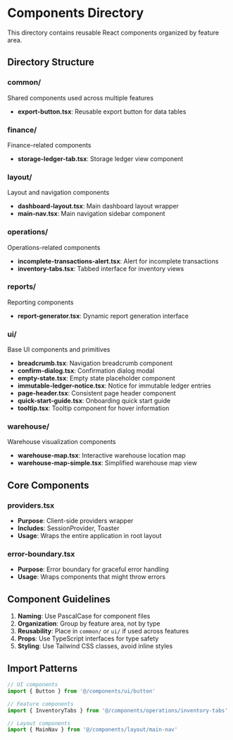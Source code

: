 # Components Directory

This directory contains reusable React components organized by feature area.

## Directory Structure

### common/
Shared components used across multiple features
- **export-button.tsx**: Reusable export button for data tables

### finance/
Finance-related components
- **storage-ledger-tab.tsx**: Storage ledger view component

### layout/
Layout and navigation components
- **dashboard-layout.tsx**: Main dashboard layout wrapper
- **main-nav.tsx**: Main navigation sidebar component

### operations/
Operations-related components
- **incomplete-transactions-alert.tsx**: Alert for incomplete transactions
- **inventory-tabs.tsx**: Tabbed interface for inventory views

### reports/
Reporting components
- **report-generator.tsx**: Dynamic report generation interface

### ui/
Base UI components and primitives
- **breadcrumb.tsx**: Navigation breadcrumb component
- **confirm-dialog.tsx**: Confirmation dialog modal
- **empty-state.tsx**: Empty state placeholder component
- **immutable-ledger-notice.tsx**: Notice for immutable ledger entries
- **page-header.tsx**: Consistent page header component
- **quick-start-guide.tsx**: Onboarding quick start guide
- **tooltip.tsx**: Tooltip component for hover information

### warehouse/
Warehouse visualization components
- **warehouse-map.tsx**: Interactive warehouse location map
- **warehouse-map-simple.tsx**: Simplified warehouse map view

## Core Components

### providers.tsx
- **Purpose**: Client-side providers wrapper
- **Includes**: SessionProvider, Toaster
- **Usage**: Wraps the entire application in root layout

### error-boundary.tsx
- **Purpose**: Error boundary for graceful error handling
- **Usage**: Wraps components that might throw errors

## Component Guidelines

1. **Naming**: Use PascalCase for component files
2. **Organization**: Group by feature area, not by type
3. **Reusability**: Place in `common/` or `ui/` if used across features
4. **Props**: Use TypeScript interfaces for type safety
5. **Styling**: Use Tailwind CSS classes, avoid inline styles

## Import Patterns

```typescript
// UI components
import { Button } from '@/components/ui/button'

// Feature components
import { InventoryTabs } from '@/components/operations/inventory-tabs'

// Layout components
import { MainNav } from '@/components/layout/main-nav'
```